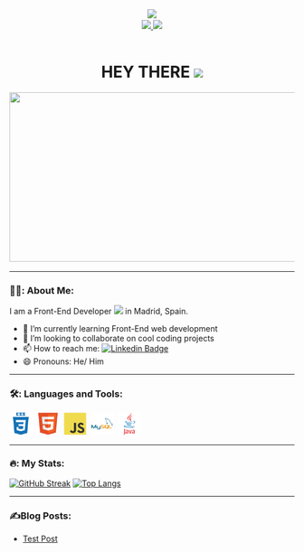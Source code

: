 
<div id="header" align="center">
  <img src="https://media.giphy.com/media/jdPMeyv9rn0hZHh8n9/giphy.gif" width="100"/>
  <div id="badges">
  <a href="https://www.linkedin.com/in/hujjatullah-ghafari-4a8ab4212">
    <img src="https://img.shields.io/badge/LinkedIn-blue?logo=linkedin&logocolor=white&style=for-the-badge"/>
  </a>
  <a href="https://www.youtube.com/channel/UCiwaMo15ddPPgckG_kHadeQ">
    <img src="https://img.shields.io/badge/YouTube-red?style=for-the-badge&logo=youtube&logoColor=white"/>
  </a>  
 </div>
  <img src="https://komarev.com/ghpvc/?username=HujjatGh&style=flat-square&color=blue" alt=""/>
  <h1>
    HEY THERE
    <img src="https://media.giphy.com/media/hvRJCLFzcasrR4ia7z/giphy.gif" width="30px"/>
  </h1>
 </div>
<div align="center">
     <img src="https://media.giphy.com/media/dWesBcTLavkZuG35MI/giphy.gif" width="600" height="300"/>
 </div>
 
 ---
 
 ### 👨‍💻: About Me:
  I am a Front-End Developer <img src="https://media.giphy.com/media/WUlplcMpOCEmTGBtBW/giphy.gif" width="30"> in Madrid, Spain.


- 🌱 I’m currently learning Front-End web development
- 👯 I’m looking to collaborate on cool coding projects
- 📫 How to reach me: [![Linkedin Badge](https://img.shields.io/badge/Hujjat-blue?style=flat&logo=Linkedin&logoColor=white)](https://www.linkedin.com/in/hujjatullah-ghafari-4a8ab4212)
- 😄 Pronouns: He/ Him


---

### 🛠️: Languages and Tools:
<div>
  <img src="https://github.com/devicons/devicon/blob/master/icons/css3/css3-plain-wordmark.svg"  title="CSS3" alt="CSS" width="40" height="40"/>&nbsp;
  <img src="https://github.com/devicons/devicon/blob/master/icons/html5/html5-original.svg" title="HTML5" alt="HTML" width="40" height="40"/>&nbsp;
  <img src="https://github.com/devicons/devicon/blob/master/icons/javascript/javascript-original.svg" title="JavaScript" alt="JavaScript" width="40" height="40"/>&nbsp;
  <img src="https://github.com/devicons/devicon/blob/master/icons/mysql/mysql-original-wordmark.svg" title="MySQL"  alt="MySQL" width="40" height="40"/>&nbsp;
  <img src="https://github.com/devicons/devicon/blob/master/icons/java/java-original-wordmark.svg" title="Java" alt="Java" width="40" height="40"/>&nbsp;
</div>

--- 

### 🔥: My Stats:
[![GitHub Streak](http://github-readme-streak-stats.herokuapp.com?user=HujjatGh&theme=dark&background=000000)](https://git.io/streak-stats)
[![Top Langs](https://github-readme-stats.vercel.app/api/top-langs/?username=HujjatGh&layout=compact&theme=vision-friendly-dark)](https://github.com/anuraghazra/github-readme-stats)

---

### ✍️Blog Posts:
<!-- BLOG-POST-LIST:START -->
- [Test Post](https://dev.to/itszed0/test-post-490g)
<!-- BLOG-POST-LIST:END -->
